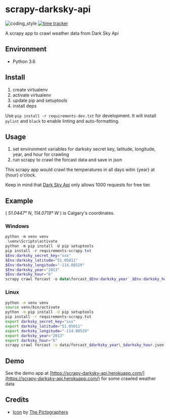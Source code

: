 # scrapy-darksky-api

![coding_style](https://img.shields.io/badge/code%20style-black-000000.svg)
[![time tracker](https://wakatime.com/badge/github/zehengl/scrapy-darksky-api.svg)](https://wakatime.com/badge/github/zehengl/scrapy-darksky-api)

A scrapy app to crawl weather data from Dark Sky Api

## Environment

- Python 3.6

## Install

1. create virtualenv
2. activate virtualenv
3. update pip and setuptools
4. install deps

Use `pip install -r requirements-dev.txt` for development.
It will install `pylint` and `black` to enable linting and auto-formatting.

## Usage

1. set environment variables for darksky secret key, latitude, longitude, year, and hour for crawling
2. run scrapy to crawl the forcast data and save in json

This scrapy app would crawl the temperatures in all days witin {year} at {hour} o'clock.

Keep in mind that [Dark Sky Api](https://darksky.net/dev) only allows 1000 requests for free tier.

## Example

( _51.0447° N_, _114.0719° W_ ) is Calgary's coordinates.

### Windows

```powershell
python -m venv venv
.\venv\Scripts\activate
python -m pip install -U pip setuptools
pip install -r requirements-scrapy.txt
$Env:darksky_secret_key="xxx"
$Env:darksky_latitude="51.05011"
$Env:darksky_longitude="-114.08529"
$Env:darksky_year="2013"
$Env:darksky_hour="6"
scrapy crawl forcast -o data\forcast_$Env:darksky_year`_$Env:darksky_hour.json
```

### Linux

```bash
python -m venv venv
source venv/bin/activate
python -m pip install -U pip setuptools
pip install -r requirements-scrapy.txt
export darksky_secret_key="xxx"
export darksky_latitude="51.05011"
export darksky_longitude="-114.08529"
export darksky_year="2013"
export darksky_hour="6"
scrapy crawl forcast -o data/forcast_$darksky_year\_$darksky_hour.json
```

## Demo

See the demo app at [https://scrapy-darksky-api.herokuapp.com/](https://scrapy-darksky-api.herokuapp.com/) for some crawled weather data

## Credits

- [Icon](https://www.iconfinder.com/icons/667368/celcius_clouds_farenheit_sunshine_temerature_thermometer_weather_icon) by [The Pictographers](https://www.iconfinder.com/bluewolfski)
